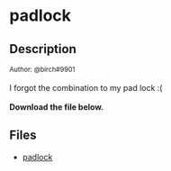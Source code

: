# padlock

## Description

<small>Author: @birch#9901</small><br><br>I forgot the combination to my pad lock :(  <br><br> <b>Download the file below. </b>


## Files

* [padlock](files/padlock)

